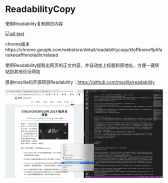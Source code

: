 # ReadabilityCopy
使用Readability复制网页内容

[![alt text](http://ww3.sinaimg.cn/large/5fd37818jw1eq7bx4bc4ej20c0038mx9.jpg "商店地址")](https://chrome.google.com/webstore/detail/readabilitycopy/kloffboieoflphfanokeeaffhmoladln/related)

chrome版本https://chrome.google.com/webstore/detail/readabilitycopy/kloffboieoflphfanokeeaffhmoladln/related

使用Readability提取出网页的正文内容，并自动加上标题和原地址，方便一键转帖到其他论坛网站

感谢mozilla的开源项目Readability：https://github.com/mozilla/readability

![screenshot1](https://github.com/fqxufo/ReadabilityCopy/blob/master/screenshot.png?raw=true)
